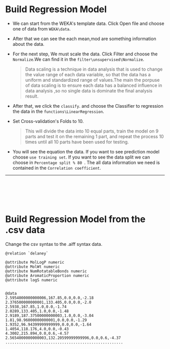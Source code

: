 # Build Regression Model 

* We can start from the WEKA's template data. Click Open file and choose one of data from ```WEKA\data```.
* After that we can see the each mean,mod are something information about the data.
* For the next step, We must scale the data. Click Filter and choose the ```Normalize```.We can find it in the ```filter\unsupervised\Normalize```.
  
  > Data scaling is a technique in data analysis that is used to change the value range of each data variable, so that the data has a uniform and standardized range of values.The main  the porpuse of data scaling is to ensure each data has a balanced influence in data analysis ,so no single data is dominate the final analysis result.
* After that, we click the ```classify```. and choose the Classifier to regression the data in the ```functions\LinearRegression```.
* Set Cross-validation's Folds to 10.
  
  > This will divide the data into 10 equal parts, train the model on 9 parts and test it on the remaining 1 part, and repeat the process 10 times until all 10 parts have been used for testing.
 
 * You will see the equation the data. If you want to see prediction model choose ```use training set```. If you want to see the data split we can choose in ```Percentage split % 80 ```. The all data information we need is contained in the ```Correlation coefficient```.

-------------------------------------------------------------------------------------------------------------------------------------------------------------------------
<br>
<br>
<br>
<br>

# Build Regression Model from the .csv data

Change the csv syntax to the .aiff syntax data.

```
@relation `delaney`

@attribute MolLogP numeric
@attribute MolWt numeric
@attribute NumRotatableBonds numeric
@attribute AromaticProportion numeric
@attribute logS numeric


@data
2.5954000000000006,167.85,0.0,0.0,-2.18
2.376500000000001,133.405,0.0,0.0,-2.0
2.5938,167.85,1.0,0.0,-1.74
2.0289,133.405,1.0,0.0,-1.48
2.9189,187.37500000000003,1.0,0.0,-3.04
1.81,98.96000000000001,0.0,0.0,-1.29
1.9352,96.94399999999999,0.0,0.0,-1.64
1.4054,118.176,4.0,0.0,-0.43
4.3002,215.894,0.0,0.6,-4.57
2.5654000000000003,132.20599999999996,0.0,0.6,-4.37
....................................................

```


